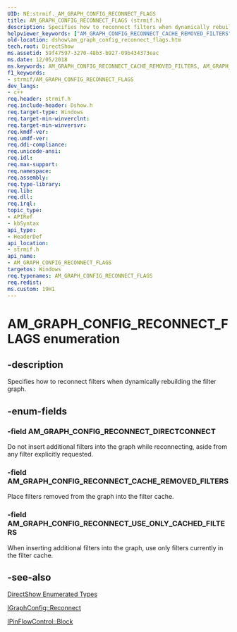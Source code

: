 ```yaml
---
UID: NE:strmif._AM_GRAPH_CONFIG_RECONNECT_FLAGS
title: AM_GRAPH_CONFIG_RECONNECT_FLAGS (strmif.h)
description: Specifies how to reconnect filters when dynamically rebuilding the filter graph.helpviewer_keywords: ["AM_GRAPH_CONFIG_RECONNECT_CACHE_REMOVED_FILTERS","AM_GRAPH_CONFIG_RECONNECT_DIRECTCONNECT","AM_GRAPH_CONFIG_RECONNECT_FLAGS","AM_GRAPH_CONFIG_RECONNECT_FLAGS","AM_GRAPH_CONFIG_RECONNECT_FLAGS enumeration [DirectShow]","AM_GRAPH_CONFIG_RECONNECT_FLAGSEnumeration","AM_GRAPH_CONFIG_RECONNECT_USE_ONLY_CACHED_FILTERS","dshow.am_graph_config_reconnect_flags","strmif/AM_GRAPH_CONFIG_RECONNECT_CACHE_REMOVED_FILTERS","strmif/AM_GRAPH_CONFIG_RECONNECT_DIRECTCONNECT","strmif/AM_GRAPH_CONFIG_RECONNECT_FLAGS","strmif/AM_GRAPH_CONFIG_RECONNECT_USE_ONLY_CACHED_FILTERS"]
old-location: dshow\am_graph_config_reconnect_flags.htm
tech.root: DirectShow
ms.assetid: 59f47597-3270-48b3-b927-09b434373eac
ms.date: 12/05/2018
ms.keywords: AM_GRAPH_CONFIG_RECONNECT_CACHE_REMOVED_FILTERS, AM_GRAPH_CONFIG_RECONNECT_DIRECTCONNECT, AM_GRAPH_CONFIG_RECONNECT_FLAGS, AM_GRAPH_CONFIG_RECONNECT_FLAGS , AM_GRAPH_CONFIG_RECONNECT_FLAGS enumeration [DirectShow], AM_GRAPH_CONFIG_RECONNECT_FLAGSEnumeration, AM_GRAPH_CONFIG_RECONNECT_USE_ONLY_CACHED_FILTERS, dshow.am_graph_config_reconnect_flags, strmif/AM_GRAPH_CONFIG_RECONNECT_CACHE_REMOVED_FILTERS, strmif/AM_GRAPH_CONFIG_RECONNECT_DIRECTCONNECT, strmif/AM_GRAPH_CONFIG_RECONNECT_FLAGS, strmif/AM_GRAPH_CONFIG_RECONNECT_USE_ONLY_CACHED_FILTERS
f1_keywords:
- strmif/AM_GRAPH_CONFIG_RECONNECT_FLAGS
dev_langs:
- c++
req.header: strmif.h
req.include-header: Dshow.h
req.target-type: Windows
req.target-min-winverclnt: 
req.target-min-winversvr: 
req.kmdf-ver: 
req.umdf-ver: 
req.ddi-compliance: 
req.unicode-ansi: 
req.idl: 
req.max-support: 
req.namespace: 
req.assembly: 
req.type-library: 
req.lib: 
req.dll: 
req.irql: 
topic_type:
- APIRef
- kbSyntax
api_type:
- HeaderDef
api_location:
- strmif.h
api_name:
- AM_GRAPH_CONFIG_RECONNECT_FLAGS
targetos: Windows
req.typenames: AM_GRAPH_CONFIG_RECONNECT_FLAGS
req.redist: 
ms.custom: 19H1
---
```


# AM_GRAPH_CONFIG_RECONNECT_FLAGS enumeration


## -description



Specifies how to reconnect filters when dynamically rebuilding the filter graph.




## -enum-fields




### -field AM_GRAPH_CONFIG_RECONNECT_DIRECTCONNECT

Do not insert additional filters into the graph while reconnecting, aside from any filter explicitly requested.


### -field AM_GRAPH_CONFIG_RECONNECT_CACHE_REMOVED_FILTERS

Place filters removed from the graph into the filter cache.


### -field AM_GRAPH_CONFIG_RECONNECT_USE_ONLY_CACHED_FILTERS

When inserting additional filters into the graph, use only filters currently in the filter cache.


## -see-also




<a href="https://docs.microsoft.com/windows/desktop/DirectShow/directshow-enumerated-types">DirectShow Enumerated Types</a>



<a href="https://docs.microsoft.com/windows/desktop/api/strmif/nf-strmif-igraphconfig-reconnect">IGraphConfig::Reconnect</a>



<a href="https://docs.microsoft.com/windows/desktop/api/strmif/nf-strmif-ipinflowcontrol-block">IPinFlowControl::Block</a>
 

 

